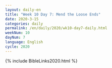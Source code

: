 ```yaml
---
layout: daily-en
title: "Week 10 Day 7: Mend the Loose Ends"
date: 2020-3-15 
categories: daily
permalink: /en/daily/2020/wk10-day7-daily.html
weekNum: 10
dayNum: 7
language: English
cycle: 2020
---
```


{% include BibleLinks2020.html %} 
